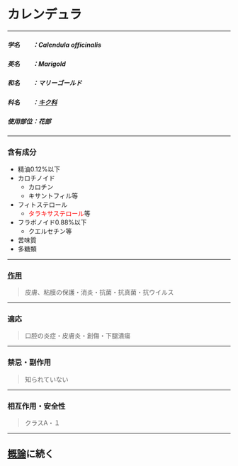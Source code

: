 # カレンデュラ

---
##### 学名　　：Calendula officinalis
##### 英名　　：Marigold
##### 和名　　：マリーゴールド
##### 科名　　：[キク科](カレンデュラ.md)
##### 使用部位：花部

---
### 含有成分
- 精油0.12%以下
- カロチノイド
	- カロチン
	- キサントフィル等
- フィトステロール
	- <span style="color:red;">タラキサステロール</span>等
- フラボノイド0.88%以下
	- クエルセチン等
- 苦味質
- 多糖類

---
### [作用](作用一覧.md)
> 皮膚、粘膜の保護・消炎・抗菌・抗真菌・抗ウイルス

---
### 適応
> 口腔の炎症・皮膚炎・創傷・下腿潰瘍

---
### 禁忌・副作用
> 知られていない

---
### 相互作用・安全性
> クラスA・１

---
## [概論](カレンデュラ.md)に続く
